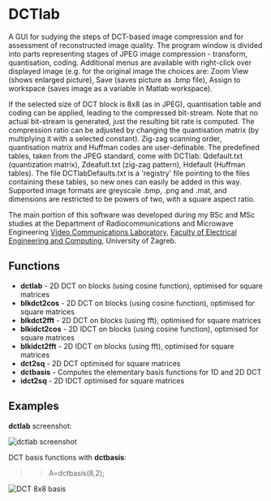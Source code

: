 DCTlab
======

A GUI for sudying the steps of DCT-based image compression and for assessment of reconstructed image quality. The program window is divided into parts representing stages of JPEG image compression - transform, quantisation, coding. Additional menus are available with right-click over displayed image (e.g. for the original image the choices are: Zoom View (shows enlarged picture), Save (saves picture as .bmp file), Assign to workspace (saves image as a variable in Matlab workspace).

If the selected size of DCT block is 8x8 (as in JPEG), quantisation table and coding can be applied, leading to the compressed bit-stream. Note that no actual bit-stream is generated, just the resulting bit rate is computed. The compression ratio can be adjusted by changing the quantisation matrix (by multiplying it with a selected constant). Zig-zag scanning order, quantisation matrix and Huffman codes are user-definable. The predefined tables, taken from the JPEG standard, come with DCTlab: Qdefault.txt (quantization matrix), Zdeafult.txt (zig-zag pattern), Hdefault (Huffman tables). The file DCTlabDefaults.txt is a 'registry' file pointing to the files containing these tables, so new ones can easily be added in this way. Supported image formats are greyscale .bmp, .png and .mat, and dimensions are restricted to be powers of two, with a square aspect ratio.

The main portion of this software was developed during my BSc and MSc studies at the Department of Radiocommunications and Microwave Engineering [Video Communications Laboratory](http://www.vcl.fer.hr/), [Faculty of Electrical Engineering and Computing](http://www.fer.hr/), University of Zagreb.
 
Functions
---------

 - **dctlab** - 2D DCT on blocks (using cosine function), optimised for square matrices   
 - **blkdct2cos** - 2D DCT on blocks (using cosine function), optimised for square matrices   
 - **blkdct2fft** - 2D DCT on blocks (using fft), optimised for square matrices   
 - **blkidct2cos** - 2D IDCT on blocks (using cosine function), optimised for square matrices
 - **blkidct2fft** - 2D IDCT on blocks (using fft), optimised for square matrices
 - **dct2sq** - 2D DCT optimised for square matrices 
 - **dctbasis** - Computes the elementary basis functions for 1D and 2D DCT
 - **idct2sq** - 2D IDCT optimised for square matrices 	
 
Examples
--------
**dctlab** screenshot:

  ![dctlab screenshot](https://github.com/nsprljan/Matlab/raw/master/Dctlab/DCTlab.png)	  

DCT basis functions with **dctbasis**:

  >> A=dctbasis(8,2);
  
  ![DCT 8x8 basis](https://github.com/nsprljan/Matlab/raw/master/Dctlab/dct_8x8_basis.png)	  

